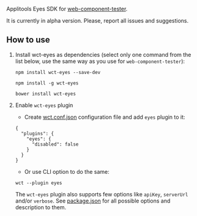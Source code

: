 Applitools Eyes SDK for [web-component-tester](https://github.com/Polymer/tools/tree/master/packages/web-component-tester).

It is currently in alpha version. Please, report all issues and suggestions.

## How to use

1. Install wct-eyes as dependencies (select only one command from the list below, use the same way as you use for `web-component-tester`):
    ```shell
    npm install wct-eyes --save-dev
    ```

    ```shell
    npm install -g wct-eyes
    ```

    ```shell
    bower install wct-eyes
    ```

2. Enable `wct-eyes` plugin
    * Create [wct.conf.json](https://github.com/Polymer/tools/tree/master/packages/web-component-tester#configuration) configuration file and add `eyes` plugin to it:

    ```shell
    {
      "plugins": {
        "eyes": {
          "disabled": false
        }
      }
    }
    ```

    * Or use CLI option to do the same:

    ```shell
    wct --plugin eyes
    ```

    The `wct-eyes` plugin also supports few options like `apiKey`, `serverUrl` and/or `verbose`.
    See [package.json](./package.json) for all possible options and description to them.
